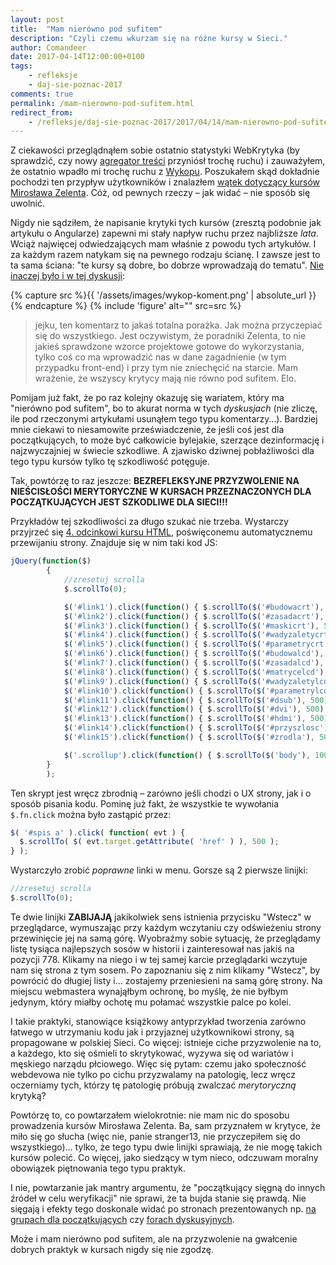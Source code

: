 ```yaml
---
layout: post
title:  "Mam nierówno pod sufitem"
description: "Czyli czemu wkurzam się na różne kursy w Sieci."
author: Comandeer
date: 2017-04-14T12:00:00+0100
tags:
    - refleksje
    - daj-sie-poznac-2017
comments: true
permalink: /mam-nierowno-pod-sufitem.html
redirect_from:
    - /refleksje/daj-sie-poznac-2017/2017/04/14/mam-nierowno-pod-sufitem.html
---
```


Z ciekawości przeglądnąłem sobie ostatnio statystyki WebKrytyka (by sprawdzić, czy nowy [agregator treści](http://www.polskifrontend.pl/) przyniósł trochę ruchu) i zauważyłem, że ostatnio wpadło mi trochę ruchu z [Wykopu](http://www.wykop.pl/). Poszukałem skąd dokładnie pochodzi ten przypływ użytkowników i znalazłem [wątek dotyczący kursów Mirosława Zelenta](http://www.wykop.pl/wpis/23156181/). Cóż, od pewnych rzeczy – jak widać – nie sposób się uwolnić.<!--more-->

Nigdy nie sądziłem, że napisanie krytyki tych kursów (zresztą podobnie jak artykułu o Angularze) zapewni mi stały napływ ruchu przez najbliższe _lata_. Wciąż najwięcej odwiedzających mam właśnie z powodu tych artykułów. I za każdym razem natykam się na pewnego rodzaju ścianę. I zawsze jest to ta sama ściana: "te kursy są dobre, bo dobrze wprowadzają do tematu". [Nie inaczej było i w tej dyskusji](http://www.wykop.pl/wpis/23156181/#comment-83470343):

{% capture src %}{{ '/assets/images/wykop-koment.png' | absolute_url }}{% endcapture %}
{% include 'figure' alt="" src=src %}

>jejku, ten komentarz to jakaś totalna porażka. Jak można przyczepiać się do wszystkiego. Jest oczywistym, że poradniki Zelenta, to nie jakieś sprawdzone wzorce projektowe gotowe do wykorzystania, tylko coś co ma wprowadzić nas w dane zagadnienie (w tym przypadku front-end) i przy tym nie zniechęcić na starcie.
>Mam wrażenie, że wszyscy krytycy mają nie równo pod sufitem. Elo.

Pomijam już fakt, że po raz kolejny okazuję się wariatem, który ma "nierówno pod sufitem", bo to akurat norma w tych _dyskusjach_ (nie zliczę, ile pod rzeczonymi artykułami usunąłem tego typu komentarzy…). Bardziej mnie ciekawi to niesamowite przeświadczenie, że jeśli coś jest dla początkujących, to może być całkowicie bylejakie, szerzące dezinformację i najzwyczajniej w świecie szkodliwe. A zjawisko dziwnej pobłażliwości dla tego typu kursów tylko tę szkodliwość potęguje.

Tak, powtórzę to raz jeszcze: **BEZREFLEKSYJNE PRZYZWOLENIE NA NIEŚCISŁOŚCI MERYTORYCZNE W KURSACH PRZEZNACZONYCH DLA POCZĄTKUJĄCYCH JEST SZKODLIWE DLA SIECI!!!**

Przykładów tej szkodliwości za długo szukać nie trzeba. Wystarczy przyjrzeć się [4. odcinkowi kursu HTML](http://miroslawzelent.pl/kurs-html/listy-przewijanie-strony/), poświęconemu automatycznemu przewijaniu strony. Znajduje się w nim taki kod JS:

```javascript
jQuery(function($)
		{
			//zresetuj scrolla
			$.scrollTo(0);

			$('#link1').click(function() { $.scrollTo($('#budowacrt'), 500); });
			$('#link2').click(function() { $.scrollTo($('#zasadacrt'), 500); });
			$('#link3').click(function() { $.scrollTo($('#maskicrt'), 500); });
			$('#link4').click(function() { $.scrollTo($('#wadyzaletycrt'), 500); });
			$('#link5').click(function() { $.scrollTo($('#parametrycrt'), 500); });
			$('#link6').click(function() { $.scrollTo($('#budowalcd'), 500); });
			$('#link7').click(function() { $.scrollTo($('#zasadalcd'), 500); });
			$('#link8').click(function() { $.scrollTo($('#matrycelcd'), 500); });
			$('#link9').click(function() { $.scrollTo($('#wadyzaletylcd'), 500); });
			$('#link10').click(function() { $.scrollTo($('#parametrylcd'), 500); });
			$('#link11').click(function() { $.scrollTo($('#dsub'), 500); });
			$('#link12').click(function() { $.scrollTo($('#dvi'), 500); });
			$('#link13').click(function() { $.scrollTo($('#hdmi'), 500); });
			$('#link14').click(function() { $.scrollTo($('#przyszlosc'), 500); });
			$('#link15').click(function() { $.scrollTo($('#zrodla'), 500); });

			$('.scrollup').click(function() { $.scrollTo($('body'), 1000); });
		}
		);
```

Ten skrypt jest wręcz zbrodnią – zarówno jeśli chodzi o UX strony, jak i o sposób pisania kodu. Pominę już fakt, że wszystkie te wywołania `$.fn.click` można było zastąpić przez:

```javascript
$( '#spis a' ).click( function( evt ) {
  $.scrollTo( $( evt.target.getAttribute( 'href' ) ), 500 );
} );
```

Wystarczyło zrobić _poprawne_ linki w menu. Gorsze są 2 pierwsze linijki:

```javascript
//zresetuj scrolla
$.scrollTo(0);
```

Te dwie linijki **ZABIJAJĄ** jakikolwiek sens istnienia przycisku "Wstecz" w przeglądarce, wymuszając przy każdym wczytaniu czy odświeżeniu strony przewinięcie jej na samą górę. Wyobraźmy sobie sytuację, że przeglądamy listę tysiąca najlepszych sosów w historii i zainteresował nas jakiś na pozycji 778. Klikamy na niego i w tej samej karcie przeglądarki wczytuje nam się strona z tym sosem. Po zapoznaniu się z nim klikamy "Wstecz", by powrócić do długiej listy i… zostajemy przeniesieni na samą górę strony. Na miejscu webmastera wynająłbym ochronę, bo myślę, że nie byłbym jedynym, który miałby ochotę mu połamać wszystkie palce po kolei.

I takie praktyki, stanowiące książkowy antyprzykład tworzenia zarówno łatwego w utrzymaniu kodu jak i przyjaznej użytkownikowi strony, są propagowane w polskiej Sieci. Co więcej: istnieje ciche przyzwolenie na to, a każdego, kto się ośmieli to skrytykować, wyzywa się od wariatów i męskiego narządu płciowego. Więc się pytam: czemu jako społeczność webdevowa nie tylko po cichu przyzwalamy na patologię, lecz wręcz oczerniamy tych, którzy tę patologię próbują zwalczać _merytoryczną_ krytyką?

Powtórzę to, co powtarzałem wielokrotnie: nie mam nic do sposobu prowadzenia kursów Mirosława Zelenta. Ba, sam przyznałem w krytyce, że miło się go słucha (więc nie, panie stranger13, nie przyczepiłem się do wszystkiego)… tylko, że tego typu dwie linijki sprawiają, że nie mogę takich kursów polecić. Co więcej, jako siedzący w tym nieco, odczuwam moralny obowiązek piętnowania tego typu praktyk.

I nie, powtarzanie jak mantry argumentu, że "początkujący sięgną do innych źródeł w celu weryfikacji" nie sprawi, że ta bujda stanie się prawdą. Nie sięgają i efekty tego doskonale widać po stronach prezentowanych np. [na grupach dla początkujących](https://www.facebook.com/groups/742940452405327/) czy [forach dyskusyjnych](https://forum.pasja-informatyki.pl/236206/blad-nie-dziala-scroll).

Może i mam nierówno pod sufitem, ale na przyzwolenie na gwałcenie dobrych praktyk w kursach nigdy się nie zgodzę.
